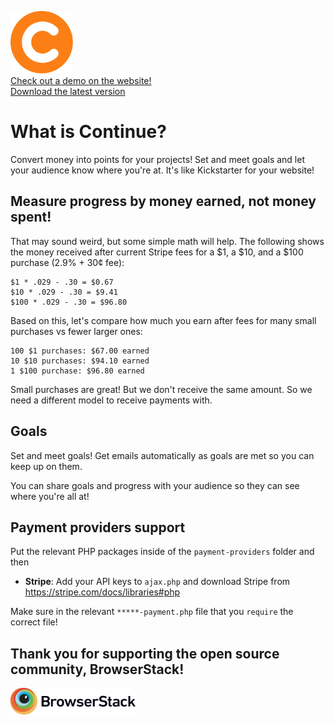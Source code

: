 <img src="design-files/logo.svg" width="100"><br>[Check out a demo on the website!](https://continue.heybard.com/)<br>[Download the latest version](https://github.com/joshpowlison/continue/releases)

# What is Continue?

Convert money into points for your projects! Set and meet goals and let your audience know where you're at. It's like Kickstarter for your website!

## Measure progress by money earned, not money spent!

That may sound weird, but some simple math will help. The following shows the money received after current Stripe fees for a $1, a $10, and a $100 purchase (2.9% + 30&cent; fee):

```
$1 * .029 - .30 = $0.67
$10 * .029 - .30 = $9.41
$100 * .029 - .30 = $96.80
```

Based on this, let's compare how much you earn after fees for many small purchases vs fewer larger ones:

```
100 $1 purchases: $67.00 earned
10 $10 purchases: $94.10 earned
1 $100 purchase: $96.80 earned
```

Small purchases are great! But we don't receive the same amount. So we need a different model to receive payments with.

## Goals

Set and meet goals! Get emails automatically as goals are met so you can keep up on them.

You can share goals and progress with your audience so they can see where you're all at!

## Payment providers support

Put the relevant PHP packages inside of the `payment-providers` folder and then 

* **Stripe**: Add your API keys to `ajax.php` and download Stripe from https://stripe.com/docs/libraries#php

Make sure in the relevant `*****-payment.php` file that you `require` the correct file!

## Thank you for supporting the open source community, BrowserStack!

[<img src="images/browserstack.svg" width="200">](https://www.browserstack.com/)